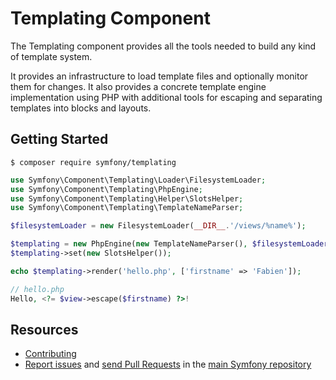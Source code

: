 Templating Component
====================

The Templating component provides all the tools needed to build any kind of
template system.

It provides an infrastructure to load template files and optionally monitor them
for changes. It also provides a concrete template engine implementation using
PHP with additional tools for escaping and separating templates into blocks and
layouts.

Getting Started
---------------

```
$ composer require symfony/templating
```

```php
use Symfony\Component\Templating\Loader\FilesystemLoader;
use Symfony\Component\Templating\PhpEngine;
use Symfony\Component\Templating\Helper\SlotsHelper;
use Symfony\Component\Templating\TemplateNameParser;

$filesystemLoader = new FilesystemLoader(__DIR__.'/views/%name%');

$templating = new PhpEngine(new TemplateNameParser(), $filesystemLoader);
$templating->set(new SlotsHelper());

echo $templating->render('hello.php', ['firstname' => 'Fabien']);

// hello.php
Hello, <?= $view->escape($firstname) ?>!
```

Resources
---------

 * [Contributing](https://symfony.com/doc/current/contributing/index.html)
 * [Report issues](https://github.com/symfony/symfony/issues) and
   [send Pull Requests](https://github.com/symfony/symfony/pulls)
   in the [main Symfony repository](https://github.com/symfony/symfony)
